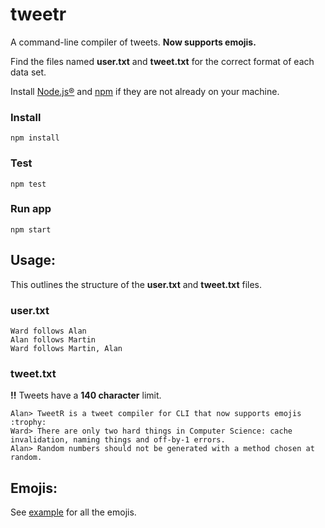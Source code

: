 # tweetr
A command-line compiler of tweets. **Now supports emojis.**

Find the files named **user.txt** and **tweet.txt** for the correct format of each data set.

Install [Node.js®][node] and [npm][npm] if they are not already on your machine.

### Install
```
npm install
```

### Test
```
npm test
```

### Run app
```
npm start
```
## Usage:
This outlines the structure of the **user.txt** and **tweet.txt** files.

### user.txt
```
Ward follows Alan
Alan follows Martin
Ward follows Martin, Alan
```

### tweet.txt
**!!** Tweets have a **140 character** limit.
```
Alan> TweetR is a tweet compiler for CLI that now supports emojis :trophy:
Ward> There are only two hard things in Computer Science: cache invalidation, naming things and off-by-1 errors.
Alan> Random numbers should not be generated with a method chosen at random.
```
## Emojis:
See [example][emoji] for all the emojis.

[node]: https://nodejs.org/en/download/
[npm]: https://github.com/npm/npm#super-easy-install
[emoji]: https://raw.githubusercontent.com/omnidan/node-emoji/master/lib/emoji.json